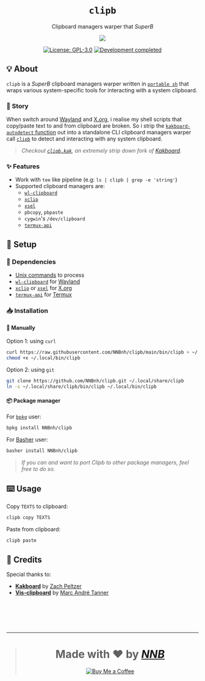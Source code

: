 <h1 align="center"><code>clipb</code></h1>
<p align="center">Clipboard managers warper that <i>SuperB</i></p>
<p align="center"><img src="https://emojipedia-us.s3.dualstack.us-west-1.amazonaws.com/thumbs/160/twitter/281/clipboard_1f4cb.png"></p>
<p align="center"><a href="https://github.com/NNBnh/clipb/blob/main/LICENSE"><img src="https://img.shields.io/github/license/NNBnh/clipb?labelColor=073551&color=4EAA25&style=for-the-badge" alt="License: GPL-3.0"></a> <a href="https://gist.github.com/NNBnh/9ef453aba3efce26046e0d3119dab5a7#development-completed"><img src="https://img.shields.io/badge/development-completed-%234EAA25.svg?labelColor=073551&style=for-the-badge&logoColor=FFFFFF" alt="Development completed"></a></p>

## 💡 About
`clipb` is a *SuperB* clipboard managers warper written in [`portable sh`](https://github.com/dylanaraps/pure-sh-bible) that wraps various system-specific tools for interacting with a system clipboard.

### 📔 Story
When switch around [Wayland](https://wayland.freedesktop.org) and [X.org](https://www.x.org), i realise my shell scripts that copy/paste text to and from clipboard are broken. So i strip the [`kakboard-autodetect` function](https://github.com/lePerdu/kakboard/blob/2f13f5cd99591b76ad5cba230815b80138825120/kakboard.kak#L98-L138) out into a standalone CLI clipboard managers warper call [`clipb`](https://github.com/NNBnh/clipb) to detect and interacting with any system clipboard.

> *Checkout [`clipb.kak`](https://github.com/NNBnh/clipb.kak), an extremely strip down fork of [Kakboard](https://github.com/lePerdu/kakboard).*

### ✨ Features
- Work with `tee` like pipeline (e.g: `ls | clipb | grep -e 'string'`)
- Supported clipboard managers are:
  - [`wl-clipboard`](https://github.com/bugaevc/wl-clipboard)
  - [`xclip`](https://github.com/astrand/xclip)
  - [`xsel`](http://www.kfish.org/software/xsel)
  - `pbcopy`, `pbpaste`
  - `cygwin`'s `/dev/clipboard`
  - [`termux-api`](https://wiki.termux.com/wiki/Termux:API)

## 🚀 Setup
### 🧾 Dependencies
- [Unix commands](https://en.wikipedia.org/wiki/List_of_Unix_commands) to process
- [`wl-clipboard`](https://github.com/bugaevc/wl-clipboard) for [Wayland](https://wayland.freedesktop.org)
- [`xclip`](https://github.com/astrand/xclip) or [`xsel`](http://www.kfish.org/software/xsel) for [X.org](https://www.x.org)
- [`termux-api`](https://wiki.termux.com/wiki/Termux:API) for [Termux](https://termux.com)

### 📥 Installation
#### 🔧 Manually
Option 1: using `curl`
```sh
curl https://raw.githubusercontent.com/NNBnh/clipb/main/bin/clipb > ~/.local/bin/clipb
chmod +x ~/.local/bin/clipb
```

Option 2: using `git`
```sh
git clone https://github.com/NNBnh/clipb.git ~/.local/share/clipb
ln -s ~/.local/share/clipb/bin/clipb ~/.local/bin/clipb
```

#### 📦 Package manager
For [`bpkg`](https://github.com/bpkg/bpkg) user:
```sh
bpkg install NNBnh/clipb
```

For [Basher](https://github.com/bpkg/bpkg) user:
```sh
basher install NNBnh/clipb
```

> *If you can and want to port Clipb to other package managers, feel free to do so.*

## ⌨️ Usage
Copy `TEXTS` to clipboard:
```sh
clipb copy TEXTS
```

Paste from clipboard:
```sh
clipb paste
```

## 💌 Credits
Special thanks to:
- [**Kakboard**](https://github.com/lePerdu/kakboard) by [Zach Peltzer](https://github.com/lePerdu)
- [**Vis-clipboard**](https://github.com/martanne/vis) by [Marc André Tanner](https://github.com/martanne)

<br><br><br><br>

---

> <h1 align="center">Made with ❤️ by <a href="https://github.com/NNBnh"><i>NNB</i></a></h1>
>
> <p align="center"><a href="https://www.buymeacoffee.com/nnbnh"><img src="https://img.shields.io/badge/buy_me_a_coffee%20-%23F7CA88.svg?logo=buy-me-a-coffee&logoColor=333333&style=for-the-badge" alt="Buy Me a Coffee"></a></p>

